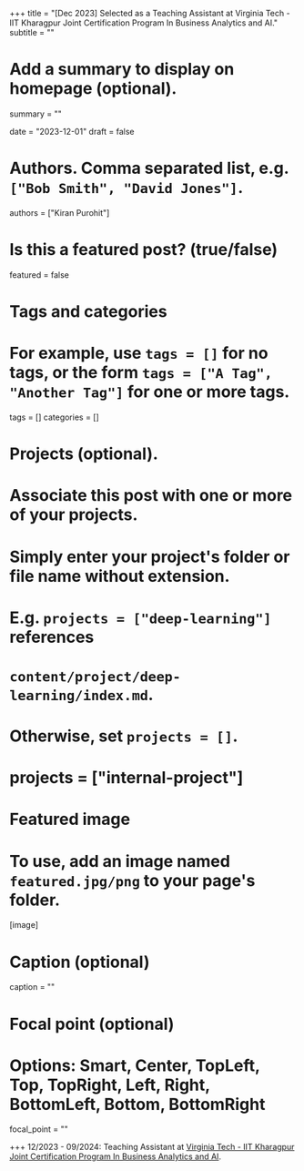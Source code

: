 +++
title = "[Dec 2023] Selected as a Teaching Assistant at Virginia Tech - IIT Kharagpur Joint Certification Program In Business Analytics and AI."
subtitle = ""

# Add a summary to display on homepage (optional).
summary = ""

date = "2023-12-01"
draft = false

# Authors. Comma separated list, e.g. `["Bob Smith", "David Jones"]`.
authors = ["Kiran Purohit"]

# Is this a featured post? (true/false)
featured = false

# Tags and categories
# For example, use `tags = []` for no tags, or the form `tags = ["A Tag", "Another Tag"]` for one or more tags.
tags = []
categories = []

# Projects (optional).
#   Associate this post with one or more of your projects.
#   Simply enter your project's folder or file name without extension.
#   E.g. `projects = ["deep-learning"]` references 
#   `content/project/deep-learning/index.md`.
#   Otherwise, set `projects = []`.
# projects = ["internal-project"]

# Featured image
# To use, add an image named `featured.jpg/png` to your page's folder. 
[image]
  # Caption (optional)
  caption = ""

  # Focal point (optional)
  # Options: Smart, Center, TopLeft, Top, TopRight, Left, Right, BottomLeft, Bottom, BottomRight
  focal_point = ""

+++
12/2023 - 09/2024: Teaching Assistant at [Virginia Tech - IIT Kharagpur Joint Certification Program In Business Analytics and AI](https://international.iitkgp.ac.in/admission/virginia-admission/).